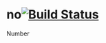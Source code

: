 # no[![Build Status](https://secure.travis-ci.org/simonfan/no.png?branch=master)](http://travis-ci.org/simonfan/no)

Number
